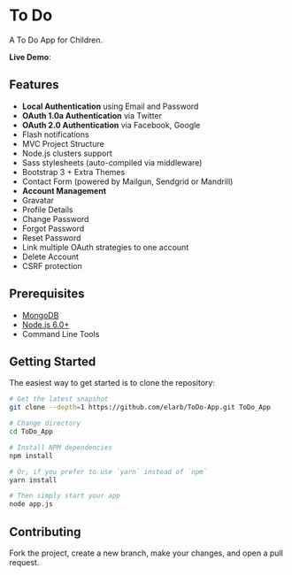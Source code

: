 # To Do

A To Do App for Children.

**Live Demo**: 

## Features


- **Local Authentication** using Email and Password
- **OAuth 1.0a Authentication** via Twitter
- **OAuth 2.0 Authentication** via Facebook, Google
- Flash notifications
- MVC Project Structure
- Node.js clusters support
- Sass stylesheets (auto-compiled via middleware)
- Bootstrap 3 + Extra Themes
- Contact Form (powered by Mailgun, Sendgrid or Mandrill)
- **Account Management**
 - Gravatar
 - Profile Details
 - Change Password
 - Forgot Password
 - Reset Password
 - Link multiple OAuth strategies to one account
 - Delete Account
- CSRF protection

Prerequisites
-------------

- [MongoDB](https://www.mongodb.org/downloads)
- [Node.js 6.0+](http://nodejs.org)
- Command Line Tools

Getting Started
---------------

The easiest way to get started is to clone the repository:

```bash
# Get the latest snapshot
git clone --depth=1 https://github.com/elarb/ToDo-App.git ToDo_App

# Change directory
cd ToDo_App

# Install NPM dependencies
npm install

# Or, if you prefer to use `yarn` instead of `npm`
yarn install

# Then simply start your app
node app.js
```
## Contributing

Fork the project, create a new branch, make your changes, and open a pull request.